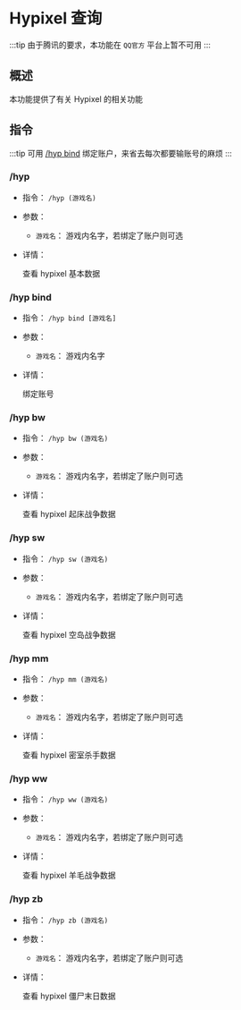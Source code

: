 # Hypixel 查询

:::tip
由于腾讯的要求，本功能在 `QQ官方` 平台上暂不可用
:::

## 概述

本功能提供了有关 Hypixel 的相关功能

## 指令

:::tip
可用 [/hyp bind](#hyp-bind) 绑定账户，来省去每次都要输账号的麻烦
:::

### /hyp

- 指令： `/hyp (游戏名)`

- 参数：

  - `游戏名`： 游戏内名字，若绑定了账户则可选

- 详情：

  查看 hypixel 基本数据

### /hyp bind

- 指令： `/hyp bind [游戏名]`

- 参数：

  - `游戏名`： 游戏内名字

- 详情：

  绑定账号

### /hyp bw

- 指令： `/hyp bw (游戏名)`

- 参数：

  - `游戏名`： 游戏内名字，若绑定了账户则可选

- 详情：

  查看 hypixel 起床战争数据

### /hyp sw

- 指令： `/hyp sw (游戏名)`

- 参数：

  - `游戏名`： 游戏内名字，若绑定了账户则可选

- 详情：

  查看 hypixel 空岛战争数据

### /hyp mm

- 指令： `/hyp mm (游戏名)`

- 参数：

  - `游戏名`： 游戏内名字，若绑定了账户则可选

- 详情：

  查看 hypixel 密室杀手数据

### /hyp ww

- 指令： `/hyp ww (游戏名)`

- 参数：

  - `游戏名`： 游戏内名字，若绑定了账户则可选

- 详情：

  查看 hypixel 羊毛战争数据

### /hyp zb

- 指令： `/hyp zb (游戏名)`

- 参数：

  - `游戏名`： 游戏内名字，若绑定了账户则可选

- 详情：

  查看 hypixel 僵尸末日数据
